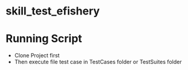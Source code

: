 # skill_test_efishery

# Running Script
- Clone Project first 
- Then execute file test case in TestCases folder or TestSuites folder
